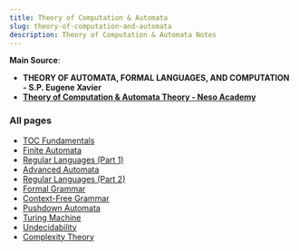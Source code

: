 ```yaml
---
title: Theory of Computation & Automata
slug: theory-of-computation-and-automata
description: Theory of Computation & Automata Notes
---
```


**Main Source**:

- **THEORY OF AUTOMATA, FORMAL LANGUAGES, AND COMPUTATION - S.P. Eugene Xavier**
- **[Theory of Computation & Automata Theory - Neso Academy](https://youtube.com/playlist?list=PLBlnK6fEyqRgp46KUv4ZY69yXmpwKOIev&si=tOZVFW_dX6A8gjui)**

### All pages

- [TOC Fundamentals](theory-of-computation-and-automata/toc-fundamentals)
- [Finite Automata](theory-of-computation-and-automata/finite-automata)
- [Regular Languages (Part 1)](theory-of-computation-and-automata/regular-languages-part-1)
- [Advanced Automata](theory-of-computation-and-automata/advanced-automata)
- [Regular Languages (Part 2)](theory-of-computation-and-automata/regular-languages-part-2)
- [Formal Grammar](theory-of-computation-and-automata/formal-grammar)
- [Context-Free Grammar](theory-of-computation-and-automata/context-free-grammar)
- [Pushdown Automata](theory-of-computation-and-automata/pushdown-automata)
- [Turing Machine](theory-of-computation-and-automata/turing-machine)
- [Undecidability](theory-of-computation-and-automata/undecidability)
- [Complexity Theory](theory-of-computation-and-automata/complexity-theory)
